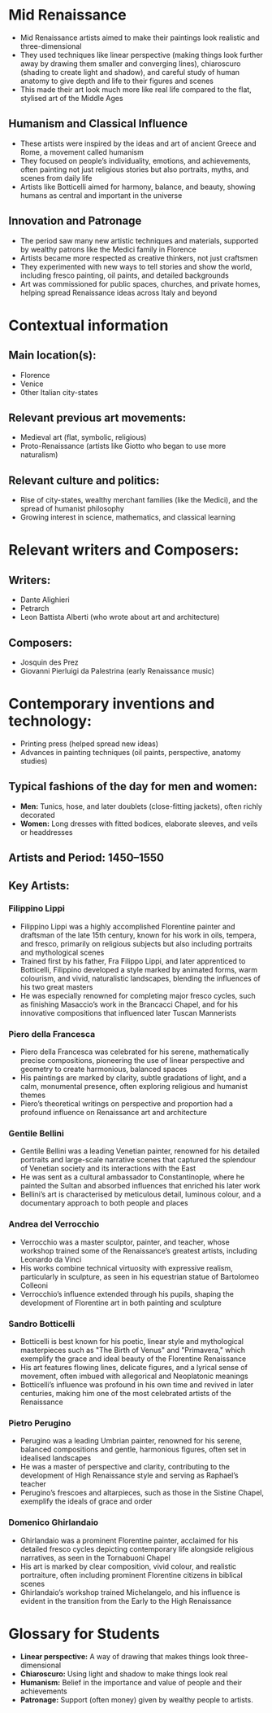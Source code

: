 # Mid Renaissance
- Mid Renaissance artists aimed to make their paintings look realistic and three-dimensional
- They used techniques like linear perspective (making things look further away by drawing them smaller and converging lines), chiaroscuro (shading to create light and shadow), and careful study of human anatomy to give depth and life to their figures and scenes
- This made their art look much more like real life compared to the flat, stylised art of the Middle Ages
## Humanism and Classical Influence
- These artists were inspired by the ideas and art of ancient Greece and Rome, a movement called humanism
- They focused on people’s individuality, emotions, and achievements, often painting not just religious stories but also portraits, myths, and scenes from daily life
- Artists like Botticelli aimed for harmony, balance, and beauty, showing humans as central and important in the universe
## Innovation and Patronage
- The period saw many new artistic techniques and materials, supported by wealthy patrons like the Medici family in Florence
- Artists became more respected as creative thinkers, not just craftsmen
- They experimented with new ways to tell stories and show the world, including fresco painting, oil paints, and detailed backgrounds
- Art was commissioned for public spaces, churches, and private homes, helping spread Renaissance ideas across Italy and beyond
# Contextual information
## Main location(s):
- Florence
- Venice
- 0ther Italian city-states
## Relevant previous art movements:
- Medieval art (flat, symbolic, religious)
- Proto-Renaissance (artists like Giotto who began to use more naturalism)
## Relevant culture and politics:
- Rise of city-states, wealthy merchant families (like the Medici), and the spread of humanist philosophy
- Growing interest in science, mathematics, and classical learning
# Relevant writers and Composers:
## Writers: 
- Dante Alighieri
- Petrarch
- Leon Battista Alberti (who wrote about art and architecture)
## Composers:
- Josquin des Prez
- Giovanni Pierluigi da Palestrina (early Renaissance music)
# Contemporary inventions and technology:
- Printing press (helped spread new ideas)
- Advances in painting techniques (oil paints, perspective, anatomy studies)
## Typical fashions of the day for men and women:
- **Men:** Tunics, hose, and later doublets (close-fitting jackets), often richly decorated
- **Women:**  Long dresses with fitted bodices, elaborate sleeves, and veils or headdresses
## Artists and Period: 1450–1550
## Key Artists:
### Filippino Lippi
- Filippino Lippi was a highly accomplished Florentine painter and draftsman of the late 15th century, known for his work in oils, tempera, and fresco, primarily on religious subjects but also including portraits and mythological scenes
- Trained first by his father, Fra Filippo Lippi, and later apprenticed to Botticelli, Filippino developed a style marked by animated forms, warm colourism, and vivid, naturalistic landscapes, blending the influences of his two great masters
- He was especially renowned for completing major fresco cycles, such as finishing Masaccio’s work in the Brancacci Chapel, and for his innovative compositions that influenced later Tuscan Mannerists
### Piero della Francesca
- Piero della Francesca was celebrated for his serene, mathematically precise compositions, pioneering the use of linear perspective and geometry to create harmonious, balanced spaces
- His paintings are marked by clarity, subtle gradations of light, and a calm, monumental presence, often exploring religious and humanist themes
- Piero’s theoretical writings on perspective and proportion had a profound influence on Renaissance art and architecture
### Gentile Bellini
- Gentile Bellini was a leading Venetian painter, renowned for his detailed portraits and large-scale narrative scenes that captured the splendour of Venetian society and its interactions with the East
- He was sent as a cultural ambassador to Constantinople, where he painted the Sultan and absorbed influences that enriched his later work
- Bellini’s art is characterised by meticulous detail, luminous colour, and a documentary approach to both people and places
### Andrea del Verrocchio
- Verrocchio was a master sculptor, painter, and teacher, whose workshop trained some of the Renaissance’s greatest artists, including Leonardo da Vinci
- His works combine technical virtuosity with expressive realism, particularly in sculpture, as seen in his equestrian statue of Bartolomeo Colleoni
- Verrocchio’s influence extended through his pupils, shaping the development of Florentine art in both painting and sculpture
### Sandro Botticelli
- Botticelli is best known for his poetic, linear style and mythological masterpieces such as "The Birth of Venus" and "Primavera," which exemplify the grace and ideal beauty of the Florentine Renaissance
- His art features flowing lines, delicate figures, and a lyrical sense of movement, often imbued with allegorical and Neoplatonic meanings
- Botticelli’s influence was profound in his own time and revived in later centuries, making him one of the most celebrated artists of the Renaissance
### Pietro Perugino
- Perugino was a leading Umbrian painter, renowned for his serene, balanced compositions and gentle, harmonious figures, often set in idealised landscapes
- He was a master of perspective and clarity, contributing to the development of High Renaissance style and serving as Raphael’s teacher
- Perugino’s frescoes and altarpieces, such as those in the Sistine Chapel, exemplify the ideals of grace and order
### Domenico Ghirlandaio
- Ghirlandaio was a prominent Florentine painter, acclaimed for his detailed fresco cycles depicting contemporary life alongside religious narratives, as seen in the Tornabuoni Chapel
- His art is marked by clear composition, vivid colour, and realistic portraiture, often including prominent Florentine citizens in biblical scenes
- Ghirlandaio’s workshop trained Michelangelo, and his influence is evident in the transition from the Early to the High Renaissance
# Glossary for Students
- **Linear perspective:** A way of drawing that makes things look three-dimensional
- **Chiaroscuro:** Using light and shadow to make things look real
- **Humanism:** Belief in the importance and value of people and their achievements
- **Patronage:** Support (often money) given by wealthy people to artists.